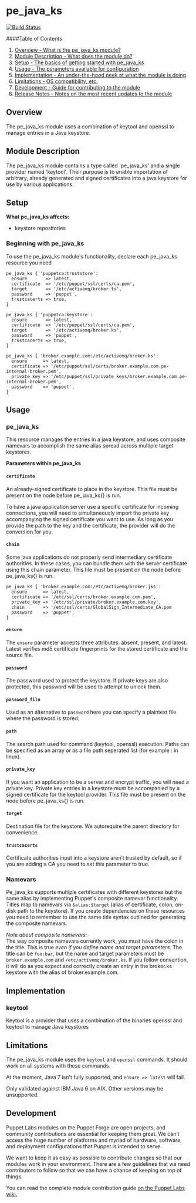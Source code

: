 pe_java_ks
=======

[![Build Status](https://travis-ci.org/puppetlabs/puppetlabs-pe_java_ks.png?branch=master)](https://travis-ci.org/puppetlabs/puppetlabs-pe_java_ks)

####Table of Contents

1. [Overview - What is the pe_java_ks module?](#overview)
2. [Module Description - What does the module do?](#module-description)
3. [Setup - The basics of getting started with pe_java_ks](#setup)
4. [Usage - The parameters available for configuration](#usage)
5. [Implementation - An under-the-hood peek at what the module is doing](#implementation)
6. [Limitations - OS compatibility, etc.](#limitations)
7. [Development - Guide for contributing to the module](#development)
8. [Release Notes - Notes on the most recent updates to the module](#release-notes)

Overview
--------

The pe_java_ks module uses a combination of keytool and openssl to manage entries in a Java keystore.

Module Description
------------------

The pe_java_ks module contains a type called 'pe_java_ks' and a single provider named 'keytool'.  Their purpose is to enable importation of arbitrary, already generated and signed certificates into a java keystore for use by various applications. 

Setup
-----

**What pe_java_ks affects:**

* keystore repositories

### Beginning with pe_java_ks

To use the pe_java_ks module's functionality, declare each pe_java_ks resource you need

    pe_java_ks { 'puppetca:truststore':
      ensure       => latest,
      certificate  => '/etc/puppet/ssl/certs/ca.pem',
      target       => '/etc/activemq/broker.ts',
      password     => 'puppet',
      trustcacerts => true,
    }
    
    pe_java_ks { 'puppetca:keystore':
      ensure       => latest,
      certificate  => '/etc/puppet/ssl/certs/ca.pem',
      target       => '/etc/activemq/broker.ks',
      password     => 'puppet',
      trustcacerts => true,
    }
  
    pe_java_ks { 'broker.example.com:/etc/activemq/broker.ks':
      ensure      => latest,
      certificate => '/etc/puppet/ssl/certs/broker.example.com.pe-internal-broker.pem',
      private_key => '/etc/puppet/ssl/private_keys/broker.example.com.pe-internal-broker.pem',
      password    => 'puppet',
    }

Usage
-----

### pe_java_ks

This resource manages the entries in a java keystore, and uses composite namevars to accomplish the same alias spread across multiple target keystores.

**Parameters within pe_java_ks**

#### `certificate`

An already-signed certificate to place in the keystore.  This file must be present on the node before pe_java_ks{} is run.

To have a java application server use a specific certificate for incoming connections, you will need to simultaneously import the private key accompanying the signed certificate you want to use. As long as you provide the path to the key and the certificate, the provider will do the conversion for you.

#### `chain`

Some java applications do not properly send intermediary certificate authorities. In these cases, you can bundle them with the server certificate using this chain parameter.  This file must be present on the node before pe_java_ks{} is run.

    pe_java_ks { 'broker.example.com:/etc/activemq/broker.jks':
      ensure      => latest,
      certificate => '/etc/ssl/certs/broker.example.com.pem',
      private_key => '/etc/ssl/private/broker.example.com.key',
      chain       => '/etc/ssl/certs/GlobalSign_Intermediate_CA.pem
      password    => 'puppet',
    }

#### `ensure`

The `ensure` parameter accepts three attributes: absent, present, and latest.  Latest verifies md5 certificate fingerprints for the stored certificate and the source file.  

#### `password`

The password used to protect the keystore. If private keys are also protected, this password will be used to attempt to unlock them. 

#### `password_file`

Used as an alternative to `password` here you can specify a plaintext file where the password is stored.

#### `path`

The search path used for command (keytool, openssl) execution. Paths can be specified as an array or as a file path seperated list (for example : in linux).

#### `private_key`

If you want an application to be a server and encrypt traffic, you will need a private key. Private key entries in a keystore must be accompanied by a signed certificate for the keytool provider.  This file must be present on the node before pe_java_ks{} is run.

#### `target`

Destination file for the keystore. We autorequire the parent directory for convenience.

#### `trustcacerts`

Certificate authorities input into a keystore aren’t trusted by default, so if you are adding a CA you need to set this parameter to true.

### Namevars

Pe_java_ks supports multiple certificates with different keystores but the same alias by implementing Puppet's composite namevar functionality.  Titles map to namevars via `$alias:$target` (alias of certificate, colon, on-disk path to the keystore). If you create dependencies on these resources you need to remember to use the same title syntax outlined for generating the composite namevars. 

*Note about composite namevars:*  
The way composite namevars currently work, you must have the colon in the title. This is true *even if you define name and target parameters.*  The title can be `foo:bar`, but the name and target parameters must be `broker.example.com` and `/etc/activemq/broker.ks`. If you follow convention, it will do as you expect and correctly create an entry in the broker.ks keystore with the alias of broker.example.com.

Implementation
--------------

### keytool

Keytool is a provider that uses a combination of the binaries openssl and keytool to manage Java keystores

Limitations
------------

The pe_java_ks module uses the `keytool` and `openssl` commands. It should work on all systems with these commands. 

At the moment, Java 7 isn't fully supported, and `ensure => latest` will fail.

Only validated against IBM Java 6 on AIX. Other versions may be unsupported.

Development
-----------

Puppet Labs modules on the Puppet Forge are open projects, and community contributions are essential for keeping them great. We can’t access the huge number of platforms and myriad of hardware, software, and deployment configurations that Puppet is intended to serve.

We want to keep it as easy as possible to contribute changes so that our modules work in your environment. There are a few guidelines that we need contributors to follow so that we can have a chance of keeping on top of things.

You can read the complete module contribution guide [on the Puppet Labs wiki.](http://projects.puppetlabs.com/projects/module-site/wiki/Module_contributing)
